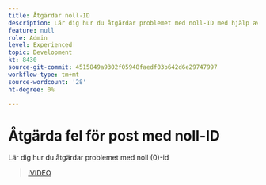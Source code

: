 ```yaml
---
title: Åtgärdar noll-ID
description: Lär dig hur du åtgärdar problemet med noll-ID med hjälp av frågan infoga
feature: null
role: Admin
level: Experienced
topic: Development
kt: 8430
source-git-commit: 4515849a9302f05948faedf03b642d6e29747997
workflow-type: tm+mt
source-wordcount: '28'
ht-degree: 0%

---
```



# Åtgärda fel för post med noll-ID

Lär dig hur du åtgärdar problemet med noll (0)-id
>[!VIDEO](https://video.tv.adobe.com/v/335987?quality=12)
